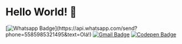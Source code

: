 # Hello World! 👋

[![Whatsapp Badge](https://img.shields.io/badge/-Whatsapp-4CA143?style=flat-square&labelColor=4CA143&logo=whatsapp&logoColor=white&link=https://api.whatsapp.com/send?phone=5585991229607&text=Olá!)](https://api.whatsapp.com/send?phone=5585985321495&text=Olá!)
[![Gmail Badge](https://img.shields.io/badge/-Gmail-c14438?style=flat-square&logo=Gmail&logoColor=white&link=mailto:info.kaiky@gmail.com)](mailto:info.kaiky@gmail.com)
[![Codepen Badge](https://img.shields.io/badge/-Codepen-black?style=flat-square&logo=Codepen&logoColor=white&link=https://codepen.io/kaikysantos/)](https://codepen.io/kaikysantos/)
